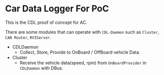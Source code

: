 # Car Data Logger For PoC

This is the CDL proof of concept for AC.

There are some modules that can operate with `CDL-Daemon` such as `Cluster`, `CAN Router`, `RVIServer`.

- CDLDaemon
  * Collect, Store, Provide to OnBoard / OffBoard vehicle Data.
- Cluster
  * Receive the vehicle data(speed, rpm) from `OnBoardProvider` in `CDLDaemon` with DBus.
